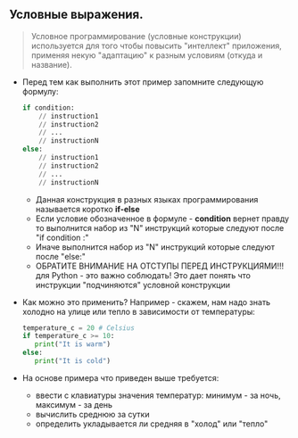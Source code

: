 ## Условные выражения.  

> Условное программирование (условные конструкции) используется для того чтобы повысить "интеллект" приложения, применяя некую "адаптацию" к разным условиям (откуда и название).

* Перед тем как выполнить этот пример запомните следующую формулу:
     ```python
     if condition: 
         // instruction1
         // instruction2
         // ...
         // instructionN
     else:  
         // instruction1
         // instruction2
         // ...
         // instructionN  
     ```
     - Данная конструкция в разных языках программирования называется коротко **if-else**
     - Если условие обозначенное в формуле -  **condition** вернет правду то выполнится набор из "N" инструкций которые следуют после "if condition :"  
     - Иначе выполнится набор из "N" инструкций которые следуют после "else:"  
     - ОБРАТИТЕ ВНИМАНИЕ НА ОТСТУПЫ ПЕРЕД ИНСТРУКЦИЯМИ!!! для Python - это важно соблюдать! Это дает понять что инструкции "подчиняются" условной конструкции

* Как можно это применить? Например - скажем, нам надо знать холодно на улице или тепло в зависимости от температуры:
     ```python
     temperature_c = 20 # Celsius
     if temperature_c >= 10: 
        print("It is warm")
     else:  
        print("It is cold")
     ```

* На основе примера что приведен выше требуется:
  - ввести с клавиатуры значения температур: минимум - за ночь, максимум - за день
  - вычислить среднюю за сутки
  - определить укладывается ли средняя в "холод" или "тепло"      